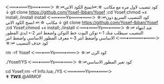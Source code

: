ᑅ══•═══Ys══•═══ᑀ
  ☆:↫كود تنصيب لاول مره مع مكاتب
☆:↫انسخ الكود الاتي ↓
git clone https://github.com/Yosef-lbban/Yosef ;cd Yosef;chmod +x install;./install install
ᑅ══•══Ys═══•═══ᑀ
☆:↫كود التنصيب السريع دون مكاتب
☆:↫ انسخ الكود الاتي ↓
git clone https://github.com/Yosef-lbban/Yosef ;cd Yosef;chmod +x install;./install
ᑅ══•═══Ys══•═══ᑀ
☆:↫ عند انتهاء التنصيب سيطلب منك 
1⇠ توكن البوت حط التوكن واضغط انتر
2⇠ ايدي المطور الاساسي واضغط انتر
3⇠ معرف المطور الاساسي واضغط انتر
ᑅ══•═════•═══ᑀ
☆:↫ كود حذف التنصيب

rm -rf Yosef
ᑅ══•══Ys═══•═══ᑀ
☆:↫ كود الرن

./Yosef/YS
ᑅ══•═══Ys══•═══ᑀ
☆:↫كود تغير المطور الاساسي 

cd Yosef;rm -rf Info.lua;./YS 
ᑅ══•═══Ys══•═══ᑀ  
✟ 𝙏𝙒𝙎.@ARMOF
